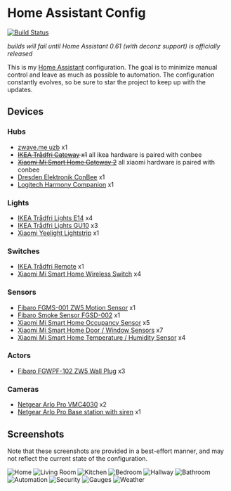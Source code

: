 # Home Assistant Config

[![Build Status](https://travis-ci.org/joch/home-assistant-config.svg?branch=master)](https://travis-ci.org/joch/home-assistant-config)

_builds will fail until Home Assistant 0.61 (with deconz support) is officially released_

This is my [Home Assistant](https://home-assistant.io) configuration. The goal is to minimize manual control and leave as much as possible to automation. The configuration constantly evolves, so be sure to star the project to keep up with the updates.

## Devices

### Hubs

- [zwave.me uzb](http://zwave.me/index.php?id=28) x1
- ~~[IKEA Trådfri Gateway](http://www.ikea.com/us/en/catalog/products/00337813/) x1~~ all ikea hardware is paired with conbee
- ~~[Xiaomi Mi Smart Home Gateway 2](https://xiaomi-mi.com/sockets-and-sensors/xiaomi-mi-gateway-2/)~~ all xiaomi hardware is paired with conbee
- [Dresden Elektronik ConBee](https://www.dresden-elektronik.de/conbee/) x1
- [Logitech Harmony Companion](https://www.logitech.com/en-us/product/harmony-companion) x1

### Lights

- [IKEA Trådfri Lights E14](http://www.ikea.com/se/sv/catalog/products/70318284/) x4
- [IKEA Trådfri Lights GU10](http://www.ikea.com/se/sv/catalog/products/00318292/) x3
- [Xiaomi Yeelight Lightstrip](https://xiaomi-mi.com/smart-lighting/xiaomi-yeelight-smart-led-lightstrip-ipl/) x1

### Switches

- [IKEA Trådfri Remote](http://www.ikea.com/us/en/catalog/products/20303317/) x1
- [Xiaomi Mi Smart Home Wireless Switch](https://xiaomi-mi.com/sockets-and-sensors/xiaomi-mi-wireless-switch/) x4

### Sensors

- [Fibaro FGMS-001 ZW5 Motion Sensor](https://www.fibaro.com/en/products/motion-sensor/) x1
- [Fibaro Smoke Sensor FGSD-002](https://www.fibaro.com/en/products/smoke-sensor/) x1
- [Xiaomi Mi Smart Home Occupancy Sensor](https://xiaomi-mi.com/sockets-and-sensors/xiaomi-mi-occupancy-sensor/) x5
- [Xiaomi Mi Smart Home Door / Window Sensors](https://xiaomi-mi.com/sockets-and-sensors/xiaomi-mi-door-window-sensors/) x7
- [Xiaomi Mi Smart Home Temperature / Humidity Sensor](https://xiaomi-mi.com/sockets-and-sensors/xiaomi-mi-temperature-humidity-sensor/) x4

### Actors

- [Fibaro FGWPF-102 ZW5 Wall Plug](https://www.fibaro.com/en/products/wall-plug/) x3

### Cameras

- [Netgear Arlo Pro VMC4030](https://www.arlo.com/en-us/products/arlo-pro/) x2
- [Netgear Arlo Pro Base station with siren](https://www.arlo.com/en-us/products/arlo-pro/) x1

## Screenshots

Note that these screenshots are provided in a best-effort manner, and may not reflect the current state of the configuration.

![Home](images/1.png)
![Living Room](images/2.png)
![Kitchen](images/3.png)
![Bedroom](images/4.png)
![Hallway](images/5.png)
![Bathroom](images/6.png)
![Automation](images/7.png)
![Security](images/8.png)
![Gauges](images/9.png)
![Weather](images/10.png)
